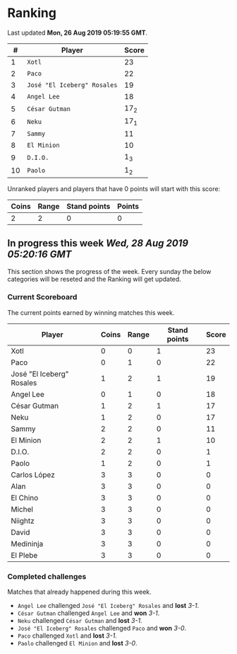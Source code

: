 # Ranking

Last updated **Mon, 26 Aug 2019 05:19:55 GMT**.

|#|Player|Score|
|-|------|-----|
|1|`Xotl`|23|
|2|`Paco`|22|
|3|`José "El Iceberg" Rosales`|19|
|4|`Angel Lee`|18|
|5|`César Gutman`|17<sub>2</sub>|
|6|`Neku`|17<sub>1</sub>|
|7|`Sammy`|11|
|8|`El Minion`|10|
|9|`D.I.O.`|1<sub>3</sub>|
|10|`Paolo`|1<sub>2</sub>|

Unranked players and players that have 0 points will start with this score:

|Coins|Range|Stand points|Points|
|-----|-----|------------|------|
|2|2|0|0|

## In progress this week *Wed, 28 Aug 2019 05:20:16 GMT*
This section shows the progress of the week. Every sunday the below categories will be reseted and the Ranking will get updated.

### Current Scoreboard
The current points earned by winning matches this week.

|Player|Coins|Range|Stand points|Score|
|------|-----|-----|------------|-----|
|Xotl|0|0|1|23|
|Paco|0|1|0|22|
|José "El Iceberg" Rosales|1|2|1|19|
|Angel Lee|0|1|0|18|
|César Gutman|1|2|1|17|
|Neku|1|2|0|17|
|Sammy|2|2|0|11|
|El Minion|2|2|1|10|
|D.I.O.|2|2|0|1|
|Paolo|1|2|0|1|
|Carlos López|3|3|0|0|
|Alan|3|3|0|0|
|El Chino|3|3|0|0|
|Michel|3|3|0|0|
|Niightz|3|3|0|0|
|David|3|3|0|0|
|Medininja|3|3|0|0|
|El Plebe|3|3|0|0|

### Completed challenges
Matches that already happened during this week.

* `Angel Lee` challenged `José "El Iceberg" Rosales` and **lost** *3-1*.
* `César Gutman` challenged `Angel Lee` and **won** *3-1*.
* `Neku` challenged `César Gutman` and **lost** *3-1*.
* `José "El Iceberg" Rosales` challenged `Paco` and **won** *3-0*.
* `Paco` challenged `Xotl` and **lost** *3-1*.
* `Paolo` challenged `El Minion` and **lost** *3-0*.
